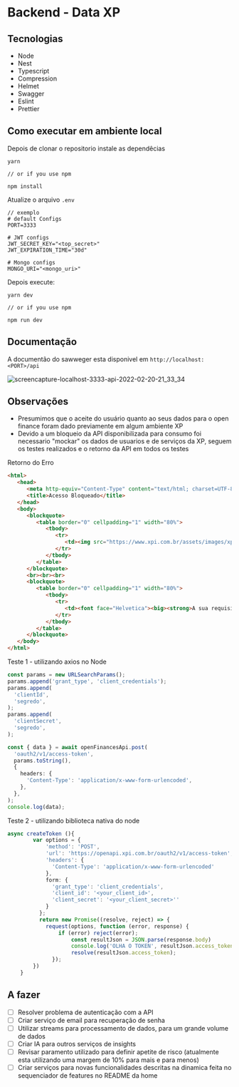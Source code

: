 # Backend - Data XP

## Tecnologias
- Node
- Nest
- Typescript
- Compression
- Helmet
- Swagger
- Eslint
- Prettier

## Como executar em ambiente local

Depois de clonar o repositorio instale as dependêcias

```
yarn

// or if you use npm

npm install

```

Atualize o arquivo `.env`

```env
// exemplo
# default Configs
PORT=3333

# JWT configs
JWT_SECRET_KEY="<top_secret>"
JWT_EXPIRATION_TIME="30d"

# Mongo configs
MONGO_URI="<mongo_uri>"
```

Depois execute:

```
yarn dev

// or if you use npm

npm run dev

```

## Documentação

A documentão do sawweger esta disponivel em `http://localhost:<PORT>/api`

![screencapture-localhost-3333-api-2022-02-20-21_33_34](https://user-images.githubusercontent.com/49069334/154871797-5a9085cc-54f1-400b-9593-ee6240533fb1.png)

## Observações
- Presumimos que o aceite do usuário quanto ao seus dados para o open finance foram dado previamente em algum ambiente XP
- Devido a um bloqueio da API disponibilizada para consumo foi necessario "mockar" os dados de usuarios e de serviços da XP, seguem os testes realizados e o retorno da API em todos os testes

Retorno do Erro
```html
<html>
   <head>
      <meta http-equiv="Content-Type" content="text/html; charset=UTF-8">
      <title>Acesso Bloqueado</title>
   </head>
   <body>
      <blockquote>
         <table border="0" cellpadding="1" width="80%">
            <tbody>
               <tr>
                  <td><img src="https://www.xpi.com.br/assets/images/xp-inc-hero.png"></td>
               </tr>
            </tbody>
         </table>
      </blockquote>
      <br><br><br>   
      <blockquote>
         <table border="0" cellpadding="1" width="80%">
            <tbody>
               <tr>
                  <td><font face="Helvetica"><big><strong>A sua requisição foi bloqueada. Caso esteja com problemas para acessar nossos serviços, por favor entre em contato através do e-mail secops.netsec@xpi.com.br com as informações apresentadas no texto abaixo.</strong></big><br></font><br><br><font face="Helvetica"><strong>Reference ID:</strong> 0.2ed5da17.1645316274.f5a388d<br><strong>Endereço IP:</strong> 177.37.173.254<br><br></font></td>
               </tr>
            </tbody>
         </table>
      </blockquote>
   </body>
</html>
```

Teste 1 - utilizando axios no Node
```ts
const params = new URLSearchParams();
params.append('grant_type', 'client_credentials');
params.append(
  'clientId',
  'segredo',
);
params.append(
  'clientSecret',
  'segredo',
);

const { data } = await openFinancesApi.post(
  'oauth2/v1/access-token',
  params.toString(),
  {
    headers: {
      'Content-Type': 'application/x-www-form-urlencoded',
    },
  },
);
console.log(data);
```

Teste 2 - utilizando biblioteca nativa do node
```ts
async createToken (){
        var options = {
            'method': 'POST',
            'url': 'https://openapi.xpi.com.br/oauth2/v1/access-token',
            'headers': {
              'Content-Type': 'application/x-www-form-urlencoded'
            },
            form: {
              'grant_type': 'client_credentials',
              'client_id': '<your_client_id>',
              'client_secret': '<your_client_secret>''
            }
          };
          return new Promise((resolve, reject) => {
            request(options, function (error, response) {
                if (error) reject(error);
                    const resultJson = JSON.parse(response.body)
                    console.log('OLHA O TOKEN', resultJson.access_token);
                    resolve(resultJson.access_token);
              });
        })
    }
```

## A fazer
- [ ] Resolver problema de autenticação com a API
- [ ] Criar serviço de email para recuperação de senha
- [ ] Utilizar streams para processamento de dados, para um grande volume de dados
- [ ] Criar IA para outros serviços de insights
- [ ] Revisar paramento utilizado para definir apetite de risco (atualmente esta utilizando uma margem de 10% para mais e para menos)
- [ ] Criar serviços para novas funcionalidades descritas na dinamica feita no sequenciador de features no README da home

